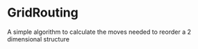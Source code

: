 # GridRouting
A simple algorithm to calculate the moves needed to reorder a 2 dimensional structure
